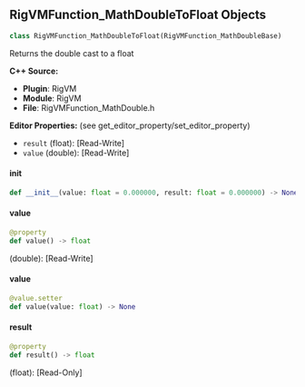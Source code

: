 ## RigVMFunction_MathDoubleToFloat Objects

```python
class RigVMFunction_MathDoubleToFloat(RigVMFunction_MathDoubleBase)
```

Returns the double cast to a float

**C++ Source:**

- **Plugin**: RigVM
- **Module**: RigVM
- **File**: RigVMFunction_MathDouble.h

**Editor Properties:** (see get_editor_property/set_editor_property)

- ``result`` (float):  [Read-Write]
- ``value`` (double):  [Read-Write]

<a id="unreal.RigVMFunction_MathDoubleToFloat.__init__"></a>

#### __init__

```python
def __init__(value: float = 0.000000, result: float = 0.000000) -> None
```

<a id="unreal.RigVMFunction_MathDoubleToFloat.value"></a>

#### value

```python
@property
def value() -> float
```

(double):  [Read-Write]

<a id="unreal.RigVMFunction_MathDoubleToFloat.value"></a>

#### value

```python
@value.setter
def value(value: float) -> None
```

<a id="unreal.RigVMFunction_MathDoubleToFloat.result"></a>

#### result

```python
@property
def result() -> float
```

(float):  [Read-Only]

<a id="unreal.RigVMFunction_MathDoubleSign"></a>